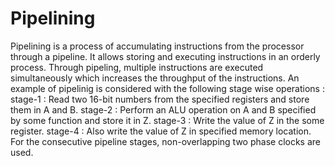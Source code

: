 # Pipelining
Pipelining is a process of accumulating instructions from the processor through a pipeline.
It allows storing and executing instructions in an orderly process.
Through pipeling, multiple instructions are executed simultaneously which increases the throughput of the instructions.
An example of pipelinig is considered with the following stage wise operations :
stage-1 : Read two 16-bit numbers from the specified registers and store them in A and B.
stage-2 : Perform an ALU operation on A and B specified by some function and store it in Z.
stage-3 : Write the value of Z in the some register.
stage-4 : Also write the value of Z in specified memory location.
For the consecutive pipeline stages, non-overlapping two phase clocks are used.


